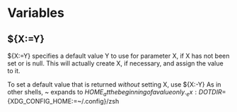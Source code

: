 # Variables

## ${X:=Y}

${X:=Y} specifies a default value Y to use for parameter X, if X has not been
set or is null. This will actually create X, if necessary, and assign the
value to it.

To set a default value that is returned *without* setting X, use ${X:-Y}
As in other shells, ~ expands to $HOME _at the beginning of a value only._
ex: DOTDIR=${XDG_CONFIG_HOME:=~/.config}/zsh
